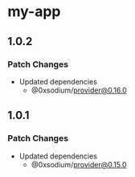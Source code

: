 # my-app

## 1.0.2

### Patch Changes

- Updated dependencies
  - @0xsodium/provider@0.16.0

## 1.0.1

### Patch Changes

- Updated dependencies
  - @0xsodium/provider@0.15.0
